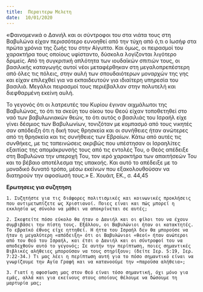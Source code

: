 ```yaml
---
title:  Περαιτερω Μελετη
date:  10/01/2020
---
```


«Φαινομενικά ο Δανιήλ και οι σύντροφοι του στα νιάτα τους στη Βαβυλώνα είχαν περισσότερο ευνοηθεί από την τύχη από ό,τι ο Ιωσήφ στα πρώτα χρόνια της ζωής του στην Αίγυπτο.  Και όμως, οι πειρασμοί του χαρακτήρα τους οποίους υφίσταντο, δύσκολα λογίζονται λιγότερο δριμείς.  Από τη συγκριτική απλότητα των ιουδαϊκών σπιτιών τους, οι βασιλικής καταγωγής αυτοί νέοι μεταφέρθηκαν στη μεγαλοπρεπέστερη από όλες τις πόλεις, στην αυλή των σπουδαιότερων μοναρχών της γης και είχαν επιλεχθεί για να εκπαιδευτούν για ιδιαίτερη υπηρεσία του βασιλιά.  Μεγάλοι πειρασμοί τους περιέβαλλαν στην πολυτελή και διεφθαρμένη εκείνη αυλή.

Το γεγονός ότι οι λατρευτές του Κυρίου έγιναν αιχμάλωτοι της Βαβυλώνας, το ότι τα σκεύη του οίκου του Θεού είχαν τοποθετηθεί στο ναό των βαβυλωνιακών θεών, το ότι αυτός ο βασιλιάς του Ισραήλ είχε γίνει δέσμιος των Βαβυλωνίων, τονιζόταν με κομπασμό από τους νικητές σαν απόδειξη ότι η δική τους θρησκεία και οι συνήθειες ήταν ανώτερες από τη θρησκεία και τις συνήθειες των Εβραίων.  Κάτω από αυτές τις συνθήκες, με τις ταπεινώσεις ακριβώς που υπέστησαν οι Ισραηλίτες εξαιτίας της απομάκρυνσής τους από τις εντολές Του, ο Θεός απέδειξε στη Βαβυλώνα την υπεροχή Του, τον ιερό χαρακτήρα των απαιτήσεών Του και το βέβαιο αποτέλεσμα της υπακοής. Και αυτό το απέδειξε με το μοναδικό δυνατό τρόπο, μέσω εκείνων που εξακολουθούσαν να διατηρούν την αφοσίωσή τους.» Ε. Χουάιτ, ΕΚ., σ. 44,45

**Ερωτησεις για συζητηση**

`1. Συζητήστε για τις διάφορες πολιτισμικές και κοινωνικές προκλήσεις που αντιμετωπίζετε ως Χριστιανοί. Ποιες είναι και πώς μπορεί η εκκλησία ως σύνολο να μάθει να αποκρίνεται σε αυτές;`

`2. Σκεφτείτε πόσο εύκολο θα ήταν ο Δανιήλ και οι φίλοι του να έχουν συμβιβάσει την πίστη τους. Εξάλλου, οι Βαβυλώνιοι ήταν οι κατακτητές. Το εβραϊκό έθνος είχε ηττηθεί. Η ήττα του Ισραήλ δεν θα μπορούσε να ήταν η μεγαλύτερη «απόδειξη» ότι οι Βαβυλώνιοι «θεοί» ήταν ανώτεροι από τον Θεό του Ισραήλ, και έτσι ο Δανιήλ και οι σύντροφοί του να αποδεχθούν αυτό το γεγονός; Σε αυτήν την περίπτωση, ποιες σημαντικές Βιβλικές αλήθειες μπορούσαν να τους στηρίξουν; (δείτε Ιερ. 5:19, Ιερ. 7:22-34.) Τι μας λέει η περίπτωση αυτή για το πόσο σημαντικό είναι να γνωρίζουμε την Αγία Γραφή και να κατανοούμε την «παρούσα αλήθεια»;`

`3. Γιατί η αφοσίωση μας στον Θεό είναι τόσο σημαντική, όχι μόνο για εμάς, αλλά και για εκείνους στους οποίους θέλουμε να δώσουμε τη μαρτυρία μας;`